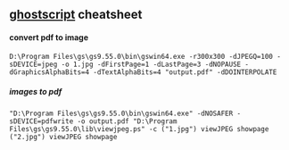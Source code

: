 ## [ghostscript](https://www.ghostscript.com/releases/index.html) cheatsheet

#### convert pdf to image
```
D:\Program Files\gs\gs9.55.0\bin\gswin64.exe -r300x300 -dJPEGQ=100 -sDEVICE=jpeg -o 1.jpg -dFirstPage=1 -dLastPage=3 -dNOPAUSE -dGraphicsAlphaBits=4 -dTextAlphaBits=4 "output.pdf" -dDOINTERPOLATE 
```


##### images to pdf
```
"D:\Program Files\gs\gs9.55.0\bin\gswin64.exe" -dNOSAFER -sDEVICE=pdfwrite -o output.pdf "D:\Program Files\gs\gs9.55.0\lib\viewjpeg.ps" -c ("1.jpg") viewJPEG showpage ("2.jpg") viewJPEG showpage 
```
